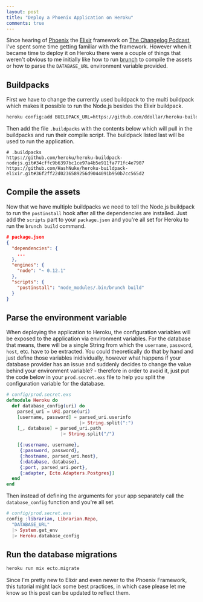 ```yaml
---
layout: post
title: "Deploy a Phoenix Application on Heroku"
comments: true
---
```


Since hearing of [Phoenix](http://www.phoenixframework.org/) the [Elixir](http://elixir-lang.org/) framework on [The Changelog Podcast](https://changelog.com/147/), I've spent some time getting familiar with the framework.
However when it became time to deploy it on Heroku there were a couple of things that weren't obvious to me initially like how to run [brunch](http://brunch.io/) to compile the assets or how to parse the `DATABASE_URL` environment variable provided.

## Buildpacks

First we have to change the currently used buildpack to the multi buildpack which makes it possible to run the Node.js besides the Elixir buildpack.

```bash
heroku config:add BUILDPACK_URL=https://github.com/ddollar/heroku-buildpack-multi.git
```

Then add the file `.buildpacks` with the contents below which will pull in the buildpacks and run their compile script. The buildpack listed last will be used to run the application.

```
# .buildpacks
https://github.com/heroku/heroku-buildpack-nodejs.git#34cffc9b6397bc1ce97a4b5e911fa771fc4e7907
https://github.com/HashNuke/heroku-buildpack-elixir.git#36f2ff22d0236589256d9044091b950b7cc565d2
```

## Compile the assets

Now that we have multiple buildpacks we need to tell the Node.js buildpack to run the `postinstall` hook after all the dependencies are installed. Just add the `scripts` part to your `package.json` and you're all set for Heroku to run the `brunch build` command.

```json
# package.json
{
  "dependencies": {
    ...
  },
  "engines": {
    "node": "~ 0.12.1"
  },
  "scripts": {
    "postinstall": "node_modules/.bin/brunch build"  
  }
}
```

## Parse the environment variable

When deploying the application to Heroku, the configuration variables will be exposed to the application via environment variables. For the database that means, there will be a single String from which the `username`, `password`, `host`, etc. have to be extracted. You could theoretically do that by hand and just define those variables inidividually, however what happens if your database provider has an issue and suddenly decides to change the value behind your environment variable? - therefore in order to avoid it, just put the code below in your `prod.secret.exs` file to help you split the configuration variable for the database.

```elixir
# config/prod.secret.exs
defmodule Heroku do
  def database_config(uri) do
    parsed_uri = URI.parse(uri)
    [username, password] = parsed_uri.userinfo
                           |> String.split(":")
    [_, database] = parsed_uri.path
                    |> String.split("/")

    [{:username, username},
     {:password, password},
     {:hostname, parsed_uri.host},
     {:database, database},
     {:port, parsed_uri.port},
     {:adapter, Ecto.Adapters.Postgres}]
  end
end
```

Then instead of defining the arguments for your app separately call the `database_config` function and you're all set.

```elixir
# config/prod.secret.exs
config :librarian, Librarian.Repo,
  "DATABASE_URL"
  |> System.get_env
  |> Heroku.database_config
```

## Run the database migrations

```bash
heroku run mix ecto.migrate
```

Since I'm pretty new to Elixir and even newer to the Phoenix Framework, this tutorial might lack some best practices, in which case please let me know so this post can be updated to reflect them.